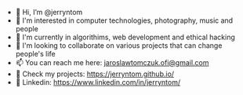 - 👋 Hi, I’m @jerryntom
- 👀 I'm interested in computer technologies, photography, music and people
- 🌱 I'm currently in algorithims, web development and ethical hacking
- 💞️ I'm looking to collaborate on various projects that can change people's life 
- 📫 You can reach me here: jaroslawtomczuk.ofi@gmail.com
- :mag_right: Check my projects: https://jerryntom.github.io/
- :bell: Linkedin: https://www.linkedin.com/in/jerryntom/

<!---
jerryntom/jerryntom is a ✨ special ✨ repository because its `README.md` (this file) appears on your GitHub profile.
You can click the Preview link to take a look at your changes.
--->
